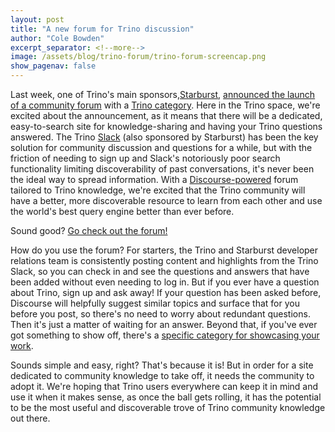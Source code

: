 ```yaml
---
layout: post
title: "A new forum for Trino discussion"
author: "Cole Bowden"
excerpt_separator: <!--more-->
image: /assets/blog/trino-forum/trino-forum-screencap.png
show_pagenav: false
---
```


Last week, one of Trino's main sponsors,[Starburst](https://www.starburst.io/),
[announced the launch of a community forum](https://www.starburst.io/blog/starburst-community-forum/)
with a [Trino category](https://www.starburst.io/community/forum/c/trino).
Here in the Trino space, we're excited about the announcement, as it means that
there will be a dedicated, easy-to-search site for knowledge-sharing and having
your Trino questions answered. The Trino [Slack]({{site.url}}/slack.html) (also
sponsored by Starburst) has been the key solution for community discussion and
questions for a while, but with the friction of needing to sign up and Slack's
notoriously poor search functionality limiting discoverability of past
conversations, it's never been the ideal way to spread information. With a
[Discourse-powered](https://www.discourse.org/) forum tailored to Trino
knowledge, we're excited that the Trino community will have a better, more
discoverable resource to learn from each other and use the world's best query
engine better than ever before.

Sound good? [Go check out the forum!](https://www.starburst.io/community/forum/c/trino/7)

<!--more-->

How do you use the forum? For starters, the Trino and Starburst developer
relations team is consistently posting content and highlights from the Trino
Slack, so you can check in and see the questions and answers that have been
added without even needing to log in. But if you ever have a question about
Trino, sign up and ask away! If your question has been asked before, Discourse
will helpfully suggest similar topics and surface that for you before you post,
so there's no need to worry about redundant questions. Then it's just a matter
of waiting for an answer. Beyond that, if you've ever got something to show off,
there's a [specific category for showcasing your work](https://www.starburst.io/community/forum/c/showcase/25).

Sounds simple and easy, right? That's because it is! But in order for a site
dedicated to community knowledge to take off, it needs the community to adopt
it. We're hoping that Trino users everywhere can keep it in mind and use it when
it makes sense, as once the ball gets rolling, it has the potential to be the
most useful and discoverable trove of Trino community knowledge out there.